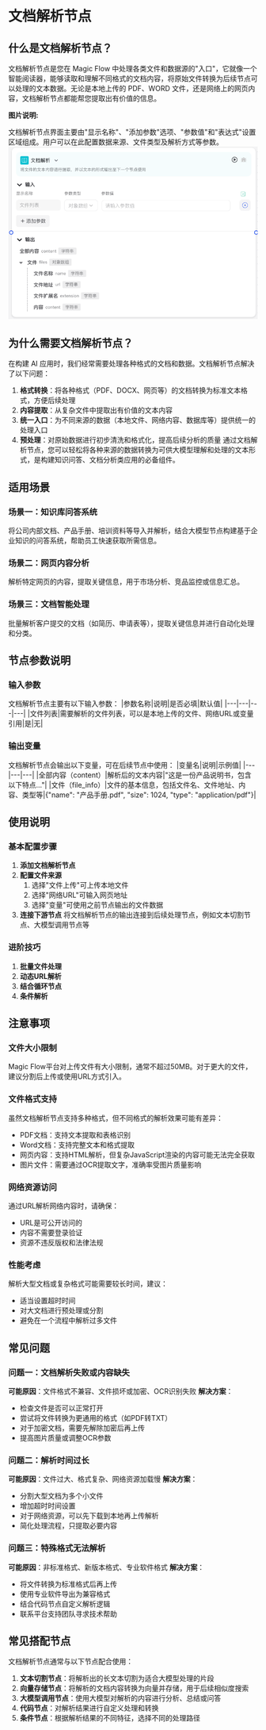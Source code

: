 # 文档解析节点
## 什么是文档解析节点？
文档解析节点是您在 Magic Flow 中处理各类文件和数据源的"入口"，它就像一个智能阅读器，能够读取和理解不同格式的文档内容，将原始文件转换为后续节点可以处理的文本数据。无论是本地上传的 PDF、WORD 文件，还是网络上的网页内容，文档解析节点都能帮您提取出有价值的信息。

**图片说明:**

文档解析节点界面主要由"显示名称"、"添加参数"选项、"参数值"和"表达式"设置区域组成。用户可以在此配置数据来源、文件类型及解析方式等参数。
![文档解析节点](/static/img/Document-parsing.png)

## 为什么需要文档解析节点？
在构建 AI 应用时，我们经常需要处理各种格式的文档和数据。文档解析节点解决了以下问题：
1. **格式转换**：将各种格式（PDF、DOCX、网页等）的文档转换为标准文本格式，方便后续处理
2. **内容提取**：从复杂文件中提取出有价值的文本内容
3. **统一入口**：为不同来源的数据（本地文件、网络内容、数据库等）提供统一的处理入口
4. **预处理**：对原始数据进行初步清洗和格式化，提高后续分析的质量
通过文档解析节点，您可以轻松将各种来源的数据转换为可供大模型理解和处理的文本形式，是构建知识问答、文档分析类应用的必备组件。
## 适用场景
### 场景一：知识库问答系统
将公司内部文档、产品手册、培训资料等导入并解析，结合大模型节点构建基于企业知识的问答系统，帮助员工快速获取所需信息。
### 场景二：网页内容分析
解析特定网页的内容，提取关键信息，用于市场分析、竞品监控或信息汇总。
### 场景三：文档智能处理
批量解析客户提交的文档（如简历、申请表等），提取关键信息并进行自动化处理和分类。
## 节点参数说明
### 输入参数
文档解析节点主要有以下输入参数：
|参数名称|说明|是否必填|默认值|
|---|---|---|---|
|文件列表|需要解析的文件列表，可以是本地上传的文件、网络URL或变量引用|是|无|

### 输出变量
文档解析节点会输出以下变量，可在后续节点中使用：
|变量名|说明|示例值|
|---|---|---|
|全部内容（content）|解析后的文本内容|"这是一份产品说明书，包含以下特点..."|
|文件（file_info）|文件的基本信息，包括文件名、文件地址、内容、类型等|{"name": "产品手册.pdf", "size": 1024, "type": "application/pdf"}|

## 使用说明
### 基本配置步骤
1. **添加文档解析节点**
2. **配置文件来源**
    1. 选择"文件上传"可上传本地文件
    2. 选择"网络URL"可输入网页地址
    3. 选择"变量"可使用之前节点输出的文件数据
3. **连接下游节点**
将文档解析节点的输出连接到后续处理节点，例如文本切割节点、大模型调用节点等
### 进阶技巧
1. **批量文件处理**
2. **动态URL解析**
3. **结合循环节点**
4. **条件解析**
## 注意事项
### 文件大小限制
Magic Flow平台对上传文件有大小限制，通常不超过50MB。对于更大的文件，建议分割后上传或使用URL方式引入。
### 文件格式支持
虽然文档解析节点支持多种格式，但不同格式的解析效果可能有差异：
- PDF文档：支持文本提取和表格识别
- Word文档：支持完整文本和格式提取
- 网页内容：支持HTML解析，但复杂JavaScript渲染的内容可能无法完全获取
- 图片文件：需要通过OCR提取文字，准确率受图片质量影响
### 网络资源访问
通过URL解析网络内容时，请确保：
- URL是可公开访问的
- 内容不需要登录验证
- 资源不违反版权和法律法规
### 性能考虑
解析大型文档或复杂格式可能需要较长时间，建议：
- 适当设置超时时间
- 对大文档进行预处理或分割
- 避免在一个流程中解析过多文件
## 常见问题
### 问题一：文档解析失败或内容缺失
**可能原因**：文件格式不兼容、文件损坏或加密、OCR识别失败
**解决方案**：
- 检查文件是否可以正常打开
- 尝试将文件转换为更通用的格式（如PDF转TXT）
- 对于加密文档，需要先解除加密后再上传
- 提高图片质量或调整OCR参数
### 问题二：解析时间过长
**可能原因**：文件过大、格式复杂、网络资源加载慢
**解决方案**：
- 分割大型文档为多个小文件
- 增加超时时间设置
- 对于网络资源，可以先下载到本地再上传解析
- 简化处理流程，只提取必要内容
### 问题三：特殊格式无法解析
**可能原因**：非标准格式、新版本格式、专业软件格式
**解决方案**：
- 将文件转换为标准格式后再上传
- 使用专业软件导出为兼容格式
- 结合代码节点自定义解析逻辑
- 联系平台支持团队寻求技术帮助
## 常见搭配节点
文档解析节点通常与以下节点配合使用：
1. **文本切割节点**：将解析出的长文本切割为适合大模型处理的片段
2. **向量存储节点**：将解析的文档内容转换为向量并存储，用于后续相似度搜索
3. **大模型调用节点**：使用大模型对解析的内容进行分析、总结或问答
4. **代码节点**：对解析结果进行自定义处理和转换
5. **条件节点**：根据解析结果的不同特征，选择不同的处理路径